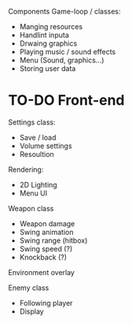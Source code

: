 Components Game-loop / classes:
- Manging resources
- Handlint inputa
- Drwaing graphics
- Playing music / sound effects
- Menu (Sound, graphics...)
- Storing user data

# TO-DO Front-end

Settings class:
- Save / load
- Volume settings
- Resoultion

Rendering:
- 2D Lighting
- Menu UI

Weapon class
- Weapon damage
- Swing animation
- Swing range (hitbox)
- Swing speed (?)
- Knockback (?)

Environment overlay

Enemy class
- Following player
- Display
